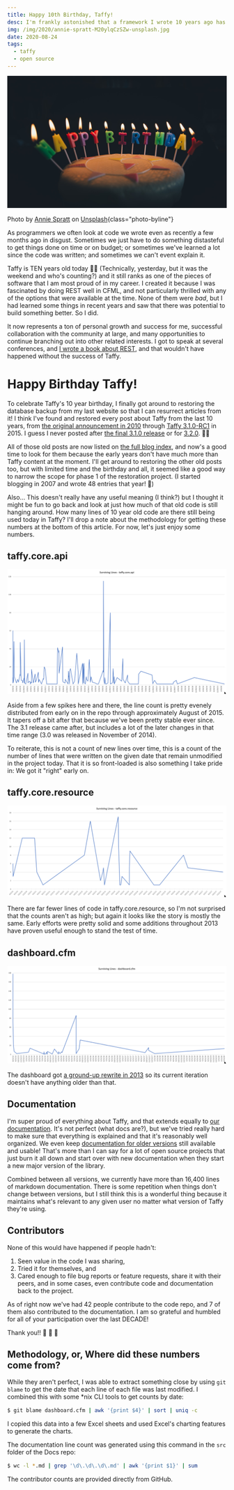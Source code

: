 ```yaml
---
title: Happy 10th Birthday, Taffy!
desc: I'm frankly astonished that a framework I wrote 10 years ago has survived the test of time. My heartfelt thanks go out to everyone who continues to use it!
img: /img/2020/annie-spratt-M20ylqCzSZw-unsplash.jpg
date: 2020-08-24
tags:
  - taffy
  - open source
---
```


!["Happy Birthday" spelled out in lit candles](/img/2020/annie-spratt-M20ylqCzSZw-unsplash.jpg)

Photo by <a href="https://unsplash.com/@anniespratt?utm_source=unsplash&utm_medium=referral&utm_content=creditCopyText">Annie Spratt</a> on <a href="https://unsplash.com/s/photos/birthday?utm_source=unsplash&utm_medium=referral&utm_content=creditCopyText">Unsplash</a>{class="photo-byline"}

As programmers we often look at code we wrote even as recently a few months ago in disgust. Sometimes we just have to do something distasteful to get things done on time or on budget; or sometimes we've learned a lot since the code was written; and sometimes we can't event explain it.

Taffy is TEN years old today 🍰🥳 (Technically, yesterday, but it was the weekend and who's counting?) and it still ranks as one of the pieces of software that I am most proud of in my career. I created it because I was fascinated by doing REST well in CFML, and not particularly thrilled with any of the options that were available at the time. None of them were _bad_, but I had learned some things in recent years and saw that there was potential to build something better. So I did.

It now represents a ton of personal growth and success for me, successful collaboration with the community at large, and many opportunities to continue branching out into other related interests. I got to speak at several conferences, and [I wrote a book about REST](https://restassuredbook.com), and that wouldn't have happened without the success of Taffy.

# Happy Birthday Taffy!

To celebrate Taffy's 10 year birthday, I finally got around to restoring the database backup from my last website so that I can resurrect articles from it! I think I've found and restored every post about Taffy from the last 10 years, from [the original announcement in 2010](/blog/2010/Taffy-A-Restful-Framework-for-ColdFusion/) through [Taffy 3.1.0-RC1](http://iq.localhost.tools:8000/blog/2015/Taffy-3-1-0-RC1/) in 2015. I guess I never posted after [the final 3.1.0 release](https://github.com/atuttle/Taffy/releases/tag/v3.1.0) or for [3.2.0](https://github.com/atuttle/Taffy/releases/tag/v3.2.0). 🤷‍♂️

All of those old posts are now listed on [the full blog index](/blog), and now's a good time to look for them because the early years don't have much more than Taffy content at the moment. I'll get around to restoring the other old posts too, but with limited time and the birthday and all, it seemed like a good way to narrow the scope for phase 1 of the restoration project. (I started blogging in 2007 and wrote 48 entries that year! 😬)

Also... This doesn't really have any useful meaning (I think?) but I thought it might be fun to go back and look at just how much of that old code is still hanging around. How many lines of 10 year old code are there still being used today in Taffy? I'll drop a note about the methodology for getting these numbers at the bottom of this article. For now, let's just enjoy some numbers.

## taffy.core.api

![A chart showing the line counts of taffy.core.api by date they were written.](/img/2020/taffy-10-counts-api.png)

Aside from a few spikes here and there, the line count is pretty evenely distributed from early on in the repo through approximately August of 2015. It tapers off a bit after that because we've been pretty stable ever since. The 3.1 release came after, but includes a lot of the later changes in that time range (3.0 was released in November of 2014).

To reiterate, this is not a count of new lines over time, this is a count of the number of lines that were written on the given date that remain unmodified in the project today. That it is so front-loaded is also something I take pride in: We got it "right" early on.

## taffy.core.resource

![A chart showing the line counts of taffy.core.resource by date they were written.](/img/2020/taffy-10-counts-resource.png)

There are far fewer lines of code in taffy.core.resource, so I'm not surprised that the counts aren't as high; but again it looks like the story is mostly the same. Early efforts were pretty solid and some additions throughout 2013 have proven useful enough to stand the test of time.

## dashboard.cfm

![A chart showing the line counts of taffy/dashboard/dashboard.cfm by date they were written.](/img/2020/taffy-10-counts-dashboard.png)

The dashboard got [a ground-up rewrite in 2013](https://github.com/atuttle/Taffy/commit/4811a932086a03100d045eb111ae7744b25ad220#diff-54694bb9609e53b9bc660d0d7f14b3ae) so its current iteration doesn't have anything older than that.

## Documentation

I'm super proud of everything about Taffy, and that extends equally to [our documentation](http://docs.taffy.io). It's not perfect (what docs are?), but we've tried really hard to make sure that everything is explained and that it's reasonably well organized. We even keep [documentation for older versions](http://docs.taffy.io/2.0.0) still available and usable! That's more than I can say for a lot of open source projects that just burn it all down and start over with new documentation when they start a new major version of the library.

Combined between all versions, we currently have more than 16,400 lines of markdown documentation. There is some repetition when things don't change between versions, but I still think this is a wonderful thing because it maintains what's relevant to any given user no matter what version of Taffy they're using.

## Contributors

None of this would have happened if people hadn't:

1. Seen value in the code I was sharing,
1. Tried it for themselves, and
1. Cared enough to file bug reports or feature requests, share it with their peers, and in some cases, even contribute code and documentation back to the project.

As of right now we've had 42 people contribute to the code repo, and 7 of them also contributed to the documentation. I am so grateful and humbled for all of your participation over the last DECADE!

Thank you!! 🥳 🤗 🍾

## Methodology, or, Where did these numbers come from?

While they aren't perfect, I was able to extract something close by using `git blame` to get the date that each line of each file was last modified. I combined this with some \*nix CLI tools to get counts by date:

```bash
$ git blame dashboard.cfm | awk '{print $4}' | sort | uniq -c
```

I copied this data into a few Excel sheets and used Excel's charting features to generate the charts.

The documentation line count was generated using this command in the `src` folder of the Docs repo:

```bash
$ wc -l *.md | grep '\d\.\d\.\d\.md' | awk '{print $1}' | sum
```

The contributor counts are provided directly from GitHub.
